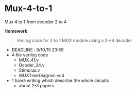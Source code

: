 # Mux-4-to-1
Mux 4 to 1 from decoder 2 to 4

**Homework**
> Verilog code for 4 to 1 MUX module using a 2->4 decoder

- DEADLINE : 9/10/15 23:59
- 4 file verilog code
	- MUX_41.v
	- Dcoder_24.v
	- Stimulus.v
	- MUXTimeDiagram.vcd
- 1 hand-writing which describe the whole circuits
	- about 2-3 papers